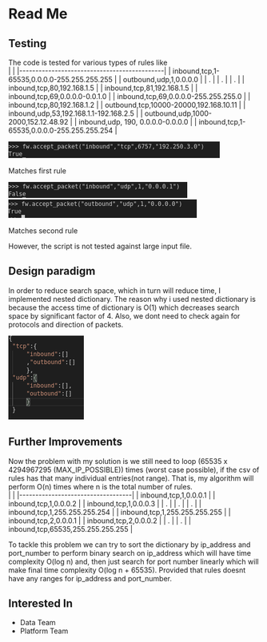# Read Me
## Testing
The code is tested for various types of rules like
<br>
|                                             | 
|---------------------------------------------| 
| inbound,tcp,1-65535,0.0.0.0-255.255.255.255 | 
| outbound,udp,1,0.0.0.0                      | 
| .                                           | 
| .                                           | 
| .                                           | 
| inbound,tcp,80,192.168.1.5                  | 
| inbound,tcp,81,192.168.1.5                  | 
| inbound,tcp,69,0.0.0.0-0.0.1.0              | 
| inbound,tcp,69,0.0.0.0-255.255.255.0        | 
| inbound,tcp,80,192.168.1.2                  | 
| outbound,tcp,10000-20000,192.168.10.11      | 
| inbound,udp,53,192.168.1.1-192.168.2.5      | 
| outbound,udp,1000-2000,152.12.48.92         | 
| inbound,udp, 190, 0.0.0.0-0.0.0.0           | 
| inbound,tcp,1-65535,0.0.0.0-255.255.255.254 | 

<img src="./images/Screenshot_2019-12-20_03-44-55.png">  
<p>Matches first rule</p>
<img src ="./images/second_test.png">
 <img src = "./images/third.png">
 <p>Matches  second rule</p>

<p>However, the script is not tested against large input file.</p>

## Design paradigm  

In order to reduce search space, which in turn will reduce time, I implemented nested dictionary. The reason why i used nested dictionary is because the access time of dictionary is O(1) which decreases search space by significant factor of 4. Also, we dont need to check again for protocols and direction of packets.

<img src = "./images/struct.png">

 
## Further Improvements  
Now the problem with my solution is we still need to loop (65535 x 4294967295 (MAX_IP_POSSIBLE)) times (worst case possible), if the csv of rules has that many individual entries(not range). That is, my algorithm will perform O(n) times where n is the total number of rules.  
|                                   | 
|-----------------------------------| 
| inbound,tcp,1,0.0.0.1             | 
| inbound,tcp,1,0.0.0.2             | 
| inbound,tcp,1,0.0.0.3             | 
| .                                 | 
| .                                 | 
| .                                 | 
| inbound,tcp,1,255.255.255.254     | 
| inbound,tcp,1,255.255.255.255     | 
| inbound,tcp,2,0.0.0.1             | 
| inbound,tcp,2,0.0.0.2             | 
| .                                 | 
| .                                 | 
| inbound,tcp,65535,255.255.255.255 | 


To tackle this problem we can try to sort the dictionary by ip_address and port_number to perform binary search on ip_address which will have time complexity O(log n) and, then just search for port number linearly which will make final time complexity O(log n + 65535). Provided that rules doesnt have any ranges for ip_address and port_number.

## Interested In
<ul>
    <li>Data Team</li>
    <li>Platform Team</li>
</ul>
